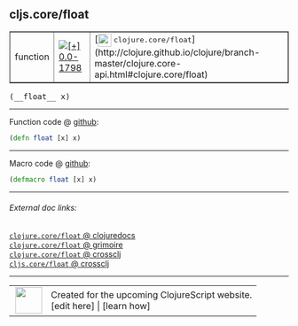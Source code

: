 ## cljs.core/float



 <table border="1">
<tr>
<td>function</td>
<td><a href="https://github.com/cljsinfo/cljs-api-docs/tree/0.0-1798"><img valign="middle" alt="[+] 0.0-1798" title="Added in 0.0-1798" src="https://img.shields.io/badge/+-0.0--1798-lightgrey.svg"></a> </td>
<td>
[<img height="24px" valign="middle" src="http://i.imgur.com/1GjPKvB.png"> <samp>clojure.core/float</samp>](http://clojure.github.io/clojure/branch-master/clojure.core-api.html#clojure.core/float)
</td>
</tr>
</table>


 <samp>
(__float__ x)<br>
</samp>

---







Function code @ [github](https://github.com/clojure/clojurescript/blob/r1844/src/cljs/cljs/core.cljs#L1491):

```clj
(defn float [x] x)
```

<!--
Repo - tag - source tree - lines:

 <pre>
clojurescript @ r1844
└── src
    └── cljs
        └── cljs
            └── <ins>[core.cljs:1491](https://github.com/clojure/clojurescript/blob/r1844/src/cljs/cljs/core.cljs#L1491)</ins>
</pre>

-->

---

Macro code @ [github](https://github.com/clojure/clojurescript/blob/r1844/src/clj/cljs/core.clj#L284):

```clj
(defmacro float [x] x)
```

<!--
Repo - tag - source tree - lines:

 <pre>
clojurescript @ r1844
└── src
    └── clj
        └── cljs
            └── <ins>[core.clj:284](https://github.com/clojure/clojurescript/blob/r1844/src/clj/cljs/core.clj#L284)</ins>
</pre>
-->

---


###### External doc links:

[`clojure.core/float` @ clojuredocs](http://clojuredocs.org/clojure.core/float)<br>
[`clojure.core/float` @ grimoire](http://conj.io/store/v1/org.clojure/clojure/1.7.0-beta3/clj/clojure.core/float/)<br>
[`clojure.core/float` @ crossclj](http://crossclj.info/fun/clojure.core/float.html)<br>
[`cljs.core/float` @ crossclj](http://crossclj.info/fun/cljs.core.cljs/float.html)<br>

---

 <table>
<tr><td>
<img valign="middle" align="right" width="48px" src="http://i.imgur.com/Hi20huC.png">
</td><td>
Created for the upcoming ClojureScript website.<br>
[edit here] | [learn how]
</td></tr></table>

[edit here]:https://github.com/cljsinfo/cljs-api-docs/blob/master/cljsdoc/cljs.core_float.cljsdoc
[learn how]:https://github.com/cljsinfo/cljs-api-docs/wiki/cljsdoc-files

<!--

This information was too distracting to show to readers, but I'll leave it
commented here since it is helpful to:

- pretty-print the data used to generate this document
- and show how to retrieve that data



The API data for this symbol:

```clj
{:ns "cljs.core",
 :name "float",
 :signature ["[x]"],
 :history [["+" "0.0-1798"]],
 :type "function",
 :full-name-encode "cljs.core_float",
 :source {:code "(defn float [x] x)",
          :title "Function code",
          :repo "clojurescript",
          :tag "r1844",
          :filename "src/cljs/cljs/core.cljs",
          :lines [1491]},
 :extra-sources [{:code "(defmacro float [x] x)",
                  :title "Macro code",
                  :repo "clojurescript",
                  :tag "r1844",
                  :filename "src/clj/cljs/core.clj",
                  :lines [284]}],
 :full-name "cljs.core/float",
 :clj-symbol "clojure.core/float"}

```

Retrieve the API data for this symbol:

```clj
;; from Clojure REPL
(require '[clojure.edn :as edn])
(-> (slurp "https://raw.githubusercontent.com/cljsinfo/cljs-api-docs/catalog/cljs-api.edn")
    (edn/read-string)
    (get-in [:symbols "cljs.core/float"]))
```

-->
